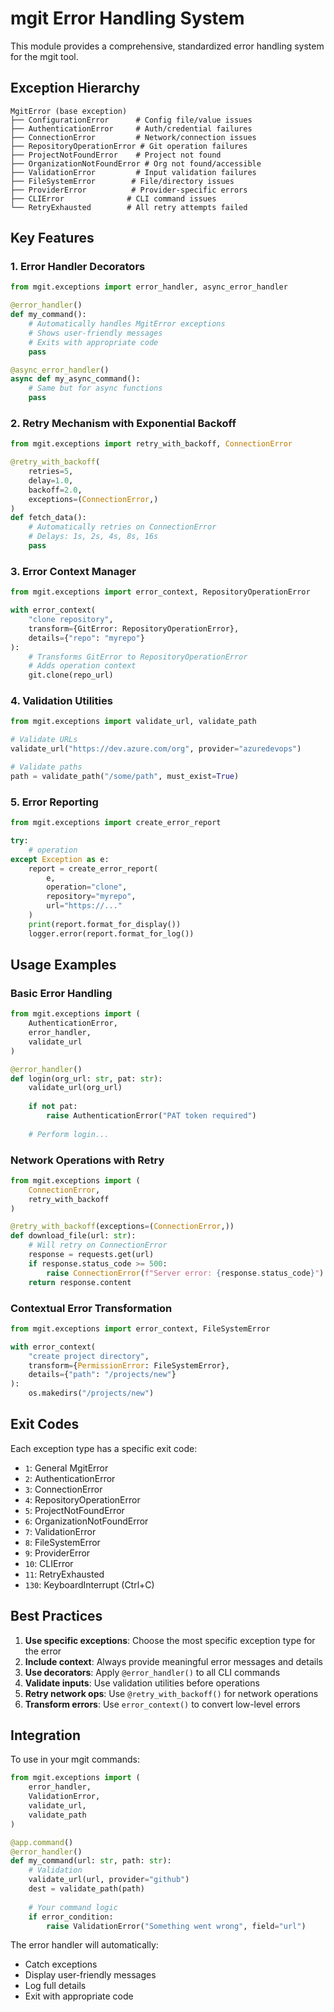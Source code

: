 # mgit Error Handling System

This module provides a comprehensive, standardized error handling system for the mgit tool.

## Exception Hierarchy

```
MgitError (base exception)
├── ConfigurationError      # Config file/value issues
├── AuthenticationError     # Auth/credential failures  
├── ConnectionError         # Network/connection issues
├── RepositoryOperationError # Git operation failures
├── ProjectNotFoundError    # Project not found
├── OrganizationNotFoundError # Org not found/accessible
├── ValidationError         # Input validation failures
├── FileSystemError        # File/directory issues
├── ProviderError          # Provider-specific errors
├── CLIError              # CLI command issues
└── RetryExhausted        # All retry attempts failed
```

## Key Features

### 1. Error Handler Decorators

```python
from mgit.exceptions import error_handler, async_error_handler

@error_handler()
def my_command():
    # Automatically handles MgitError exceptions
    # Shows user-friendly messages
    # Exits with appropriate code
    pass

@async_error_handler()
async def my_async_command():
    # Same but for async functions
    pass
```

### 2. Retry Mechanism with Exponential Backoff

```python
from mgit.exceptions import retry_with_backoff, ConnectionError

@retry_with_backoff(
    retries=5,
    delay=1.0,
    backoff=2.0,
    exceptions=(ConnectionError,)
)
def fetch_data():
    # Automatically retries on ConnectionError
    # Delays: 1s, 2s, 4s, 8s, 16s
    pass
```

### 3. Error Context Manager

```python
from mgit.exceptions import error_context, RepositoryOperationError

with error_context(
    "clone repository",
    transform={GitError: RepositoryOperationError},
    details={"repo": "myrepo"}
):
    # Transforms GitError to RepositoryOperationError
    # Adds operation context
    git.clone(repo_url)
```

### 4. Validation Utilities

```python
from mgit.exceptions import validate_url, validate_path

# Validate URLs
validate_url("https://dev.azure.com/org", provider="azuredevops")

# Validate paths
path = validate_path("/some/path", must_exist=True)
```

### 5. Error Reporting

```python
from mgit.exceptions import create_error_report

try:
    # operation
except Exception as e:
    report = create_error_report(
        e,
        operation="clone",
        repository="myrepo",
        url="https://..."
    )
    print(report.format_for_display())
    logger.error(report.format_for_log())
```

## Usage Examples

### Basic Error Handling

```python
from mgit.exceptions import (
    AuthenticationError,
    error_handler,
    validate_url
)

@error_handler()
def login(org_url: str, pat: str):
    validate_url(org_url)
    
    if not pat:
        raise AuthenticationError("PAT token required")
    
    # Perform login...
```

### Network Operations with Retry

```python
from mgit.exceptions import (
    ConnectionError,
    retry_with_backoff
)

@retry_with_backoff(exceptions=(ConnectionError,))
def download_file(url: str):
    # Will retry on ConnectionError
    response = requests.get(url)
    if response.status_code >= 500:
        raise ConnectionError(f"Server error: {response.status_code}")
    return response.content
```

### Contextual Error Transformation

```python
from mgit.exceptions import error_context, FileSystemError

with error_context(
    "create project directory",
    transform={PermissionError: FileSystemError},
    details={"path": "/projects/new"}
):
    os.makedirs("/projects/new")
```

## Exit Codes

Each exception type has a specific exit code:

- `1`: General MgitError
- `2`: AuthenticationError
- `3`: ConnectionError  
- `4`: RepositoryOperationError
- `5`: ProjectNotFoundError
- `6`: OrganizationNotFoundError
- `7`: ValidationError
- `8`: FileSystemError
- `9`: ProviderError
- `10`: CLIError
- `11`: RetryExhausted
- `130`: KeyboardInterrupt (Ctrl+C)

## Best Practices

1. **Use specific exceptions**: Choose the most specific exception type for the error
2. **Include context**: Always provide meaningful error messages and details
3. **Use decorators**: Apply `@error_handler()` to all CLI commands
4. **Validate inputs**: Use validation utilities before operations
5. **Retry network ops**: Use `@retry_with_backoff()` for network operations
6. **Transform errors**: Use `error_context()` to convert low-level errors

## Integration

To use in your mgit commands:

```python
from mgit.exceptions import (
    error_handler,
    ValidationError,
    validate_url,
    validate_path
)

@app.command()
@error_handler()
def my_command(url: str, path: str):
    # Validation
    validate_url(url, provider="github")
    dest = validate_path(path)
    
    # Your command logic
    if error_condition:
        raise ValidationError("Something went wrong", field="url")
```

The error handler will automatically:
- Catch exceptions
- Display user-friendly messages
- Log full details
- Exit with appropriate code